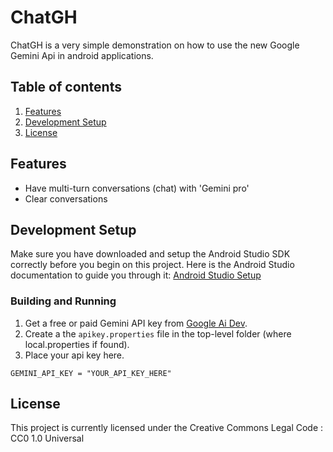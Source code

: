 # ChatGH

ChatGH is a very simple demonstration on how to use the new Google Gemini Api in android applications.

## Table of contents

1. [Features](#features)
2. [Development Setup](#development-setup)
3. [License](#license)

## Features

- Have multi-turn conversations (chat) with 'Gemini pro'
- Clear conversations

## Development Setup

Make sure you have downloaded and setup the Android Studio SDK correctly before you begin on this project. Here is the
Android Studio documentation to guide you through
it: [Android Studio Setup](http://developer.android.com/sdk/installing/index.html?pkg=studio)

### Building and Running
1. Get a free or paid Gemini API key from [Google Ai Dev](https://ai.google.dev/).
2. Create a the `apikey.properties` file in the top-level folder (where local.properties if found).
3. Place your api key here.
```Constants
GEMINI_API_KEY = "YOUR_API_KEY_HERE"
```

## License
This project is currently licensed under the Creative Commons Legal Code : CC0 1.0 Universal


